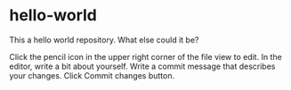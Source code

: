 # hello-world
This a hello world repository. What else could it be?

Click the pencil icon in the upper right corner of the file view to edit.
In the editor, write a bit about yourself.
Write a commit message that describes your changes.
Click Commit changes button.
